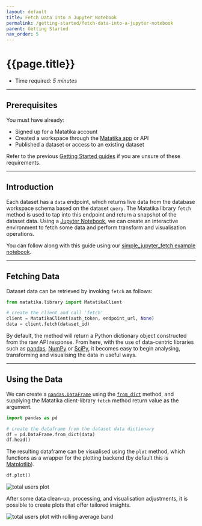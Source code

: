 ```yaml
---
layout: default
title: Fetch Data into a Jupyter Notebook
permalink: /getting-started/fetch-data-into-a-jupyter-notebook
parent: Getting Started
nav_order: 5
---
```


# {{page.title}}

- Time required: _5 minutes_

---

## Prerequisites

You must have already:

- Signed up for a Matatika account
- Created a workspace through the [Matatika app]({{site.app_url}}) or API
- Published a dataset or access to an existing dataset

Refer to the previous [Getting Started guides]({{site.baseurl}}/getting-started) if you are unsure of these requirements.

---

## Introduction

Each dataset has a `data` endpoint, which returns live data from the database workspace schema based on the dataset `query`. The Matatika library `fetch` method is used to tap into this endpoint and return a snapshot of the dataset data. Using a [Jupyter Notebook](https://jupyter.readthedocs.io/en/latest/), we can create an interactive environment to fetch some data and perform transform and visualisation operations.

You can follow along with this guide using our [simple_jupyter_fetch example notebook](https://github.com/Matatika/matatika-examples/tree/master/simple_jupyter_fetch).

---

## Fetching Data

Dataset data can be retrieved by invoking `fetch` as follows:

```py
from matatika.library import MatatikaClient

# create the client and call 'fetch'
client = MatatikaClient(auth_token, endpoint_url, None)
data = client.fetch(dataset_id)
```

By default, the method will return a Python dictionary object constructed from the raw API response. From here, with the use of data-centric libraries such as [pandas](https://pandas.pydata.org/), [NumPy](https://numpy.org/) or [SciPy](https://www.scipy.org/), it becomes easy to begin analysing, transforming and visualising the data in useful ways.

---

## Using the Data

We can create a [`pandas.DataFrame`](https://pandas.pydata.org/pandas-docs/stable/reference/api/pandas.DataFrame.html) using the [`from_dict`](https://pandas.pydata.org/pandas-docs/stable/reference/api/pandas.DataFrame.from_dict.html) method, and supplying the Matatika client-library `fetch` method return value as the argument.

```py
import pandas as pd

# create the dataframe from the dataset data dictionary
df = pd.DataFrame.from_dict(data)
df.head()
```

The resulting dataframe can be visualised using the `plot` method, which functions as a wrapper for the plotting backend (by default this is [Matplotlib](https://matplotlib.org/index.html)).

```py
df.plot()
```

![total users plot]({{site.baseurl}}/assets/img/total-users-plot.png)

After some data clean-up, processing, and visualisation adjustments, it is possible to create plots that offer tailored insights.

![total users plot with rolling average band]({{site.baseurl}}/assets/img/total-users-plot-with-rolling-average-band.png)
